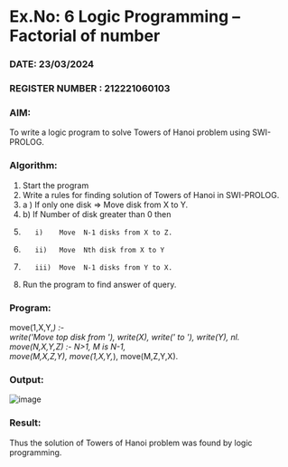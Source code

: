 # Ex.No: 6   Logic Programming – Factorial of number   
### DATE: 23/03/2024                                                                           
### REGISTER NUMBER : 212221060103
### AIM: 
To  write  a logic program  to solve Towers of Hanoi problem  using SWI-PROLOG. 
### Algorithm:
1. Start the program
2.  Write a rules for finding solution of Towers of Hanoi in SWI-PROLOG.
3.  a )	If only one disk  => Move disk from X to Y.
4.  b)	If Number of disk greater than 0 then
5.        i)	Move  N-1 disks from X to Z.
6.        ii)	Move  Nth disk from X to Y
7.        iii)	Move  N-1 disks from Y to X.
8. Run the program  to find answer of  query.

### Program:
move(1,X,Y,_) :-  
    write('Move top disk from '), 
    write(X), 
    write(' to '), 
    write(Y), 
    nl. 
move(N,X,Y,Z) :- 
    N>1, 
    M is N-1,  
    move(M,X,Z,Y), 
    move(1,X,Y,_), 
    move(M,Z,Y,X).


### Output:
![image](https://github.com/JeromeAntoRezin20/AI_Lab_2023-24/assets/160305423/bb9342ec-d4db-4069-9947-89f9f2e19bbe)



### Result:
Thus the solution of Towers of Hanoi problem was found by logic programming.
